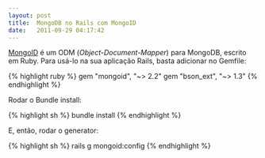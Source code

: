 ```yaml
---
layout: post
title:  MongoDB no Rails com MongoID
date:   2011-09-29 04:17:42
---
```

[MongoID](http://mongoid.org/) é um ODM (_Object-Document-Mapper_) para MongoDB, escrito em Ruby. Para usá-lo na sua aplicação Rails, basta adicionar no Gemfile:

{% highlight ruby %}
gem "mongoid", "~> 2.2"
gem "bson_ext", "~> 1.3"
{% endhighlight %}

Rodar o Bundle install:

{% highlight sh %}
bundle install
{% endhighlight %}

E, então, rodar o generator:

{% highlight sh %}
rails g mongoid:config
{% endhighlight %}
